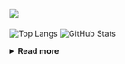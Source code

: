 ![](https://komarev.com/ghpvc/?username=chck&color=blueviolet)

<p align="left"> 
  <img alt="Top Langs" align="center" height="150" src="https://github-readme-stats-nine-umber-51.vercel.app/api/top-langs/?username=chck&layout=compact&count_private=true&show_icons=true&show_icons=true&theme=buefy" />
  <img alt="GitHub Stats" align="center" height="150" src="https://github-readme-stats-nine-umber-51.vercel.app/api?username=chck&count_private=true&show_icons=true&show_icons=true&theme=buefy" />
</p>

<details>
  <summary><b>Read more</b></summary>
  <br>

  <!--START_SECTION:waka-->
**🐱 My GitHub Data** 

> 📦 68.0 kB Used in GitHub's Storage 
 > 
> 🏆 386 Contributions in the Year 2023
 > 
> 💼 Opted to Hire
 > 
> 📜 134 Public Repositories 
 > 
> 🔑 19 Private Repositories 
 > 
**I'm a Night 🦉** 

```text
🌞 Morning                1256 commits        ████░░░░░░░░░░░░░░░░░░░░░   15.95 % 
🌆 Daytime                2020 commits        ██████░░░░░░░░░░░░░░░░░░░   25.64 % 
🌃 Evening                2177 commits        ███████░░░░░░░░░░░░░░░░░░   27.64 % 
🌙 Night                  2424 commits        ████████░░░░░░░░░░░░░░░░░   30.77 % 
```
📅 **I'm Most Productive on Monday** 

```text
Monday                   1759 commits        ██████░░░░░░░░░░░░░░░░░░░   22.33 % 
Tuesday                  1641 commits        █████░░░░░░░░░░░░░░░░░░░░   20.83 % 
Wednesday                1128 commits        ████░░░░░░░░░░░░░░░░░░░░░   14.32 % 
Thursday                 1430 commits        █████░░░░░░░░░░░░░░░░░░░░   18.15 % 
Friday                   765 commits         ██░░░░░░░░░░░░░░░░░░░░░░░   09.71 % 
Saturday                 383 commits         █░░░░░░░░░░░░░░░░░░░░░░░░   04.86 % 
Sunday                   771 commits         ██░░░░░░░░░░░░░░░░░░░░░░░   09.79 % 
```


📊 **This Week I Spent My Time On** 

```text
💬 Programming Languages: 
Other                    21 hrs 58 mins      ██████████████████████░░░   88.63 % 
Rust                     1 hr                █░░░░░░░░░░░░░░░░░░░░░░░░   04.07 % 
Python                   35 mins             █░░░░░░░░░░░░░░░░░░░░░░░░   02.41 % 
Markdown                 30 mins             █░░░░░░░░░░░░░░░░░░░░░░░░   02.03 % 
Terraform                15 mins             ░░░░░░░░░░░░░░░░░░░░░░░░░   01.06 % 

🔥 Editors: 
Chrome                   21 hrs 56 mins      ██████████████████████░░░   88.54 % 
CLion                    1 hr                █░░░░░░░░░░░░░░░░░░░░░░░░   04.07 % 
PyCharm                  35 mins             █░░░░░░░░░░░░░░░░░░░░░░░░   02.38 % 
Neovim                   33 mins             █░░░░░░░░░░░░░░░░░░░░░░░░   02.26 % 
Obsidian                 28 mins             ░░░░░░░░░░░░░░░░░░░░░░░░░   01.93 % 
```

**I Mostly Code in Python** 

```text
Python                   40 repos            ████████░░░░░░░░░░░░░░░░░   31.75 % 
Jupyter Notebook         21 repos            ████░░░░░░░░░░░░░░░░░░░░░   16.67 % 
Rust                     7 repos             █░░░░░░░░░░░░░░░░░░░░░░░░   05.56 % 
Dockerfile               4 repos             █░░░░░░░░░░░░░░░░░░░░░░░░   03.17 % 
Shell                    3 repos             █░░░░░░░░░░░░░░░░░░░░░░░░   02.38 % 
```



**Timeline**

![Lines of Code chart](https://raw.githubusercontent.com/chck/chck/main/assets/bar_graph.png)


 Last Updated on 2023-07-28 01:30 UTC
<!--END_SECTION:waka-->
</details>

